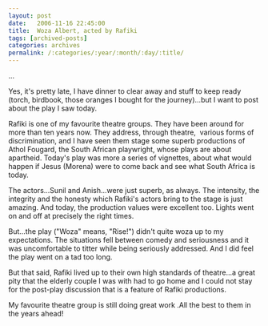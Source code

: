 ```yaml
---
layout: post
date:	2006-11-16 22:45:00
title:  Woza Albert, acted by Rafiki
tags: [archived-posts]
categories: archives
permalink: /:categories/:year/:month/:day/:title/
---
```

...

Yes, it's pretty late, I have dinner to clear away and stuff to keep ready (torch, birdbook, those oranges I bought for the journey)...but I want to post about the play I saw today.

Rafiki is one of my favourite theatre groups. They have been around for more than ten years now. They address, through theatre, &nbsp;various forms of discrimination, and I have seen them stage some superb productions of Athol Fougard, the South African playwright, whose plays are about apartheid. Today's play was more a series of vignettes, about what would happen if Jesus (Morena) were to come back and see what South Africa is today. 

The actors...Sunil and Anish...were just superb, as always. The intensity, the integrity and the honesty which Rafiki's actors bring to the stage is just amazing. And today, the production values were excellent too. Lights went on and off at precisely the right times. 

But...the play ("Woza" means, "Rise!") didn't quite woza up to my expectations. The situations fell between comedy and seriousness and it was uncomfortable to titter while being seriously addressed. And I did feel the play went on a tad too long.

But that said, Rafiki lived up to their own high standards of theatre...a great pity that the elderly couple I was with had to go home and I could not stay for the post-play discussion that is a feature of Rafiki productions. 

My favourite theatre group is still doing great work .All the best to them in the years ahead!
